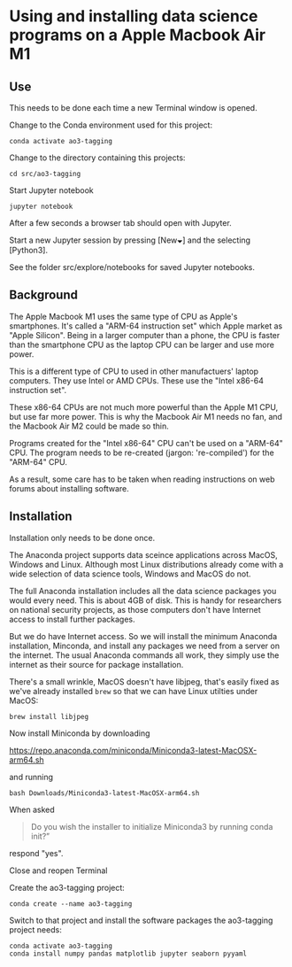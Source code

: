 
Using and installing data science programs on a Apple Macbook Air M1
====================================================================


Use
---

This needs to be done each time a new Terminal window is opened.

Change to the Conda environment used for this project:

```
conda activate ao3-tagging
```

Change to the directory containing this projects:

```
cd src/ao3-tagging
```

Start Jupyter notebook

```
jupyter notebook
```

After a few seconds a browser tab should open with Jupyter.

Start a new Jupyter session by pressing [New🞃] and the selecting
[Python3].

See the folder src/explore/notebooks for saved Jupyter notebooks.


Background
----------

The Apple Macbook M1 uses the same type of CPU as Apple's
smartphones. It's called a "ARM-64 instruction set" which Apple market
as "Apple Silicon". Being in a larger computer than a phone, the CPU
is faster than the smartphone CPU as the laptop CPU can be larger and
use more power.

This is a different type of CPU to used in other manufactuers' laptop
computers. They use Intel or AMD CPUs. These use the "Intel x86-64
instruction set".

These x86-64 CPUs are not much more powerful than the Apple M1 CPU,
but use far more power. This is why the Macbook Air M1 needs no fan,
and the Macbook Air M2 could be made so thin.

Programs created for the "Intel x86-64" CPU can't be used on a
"ARM-64" CPU. The program needs to be re-created (jargon:
're-compiled') for the "ARM-64" CPU.

As a result, some care has to be taken when reading instructions on
web forums about installing software.


Installation
------------

Installation only needs to be done once.

The Anaconda project supports data sceince applications across MacOS,
Windows and Linux. Although most Linux distributions already come with
a wide selection of data science tools, Windows and MacOS do not.

The full Anaconda installation includes all the data science packages
you would every need. This is about 4GB of disk. This is handy for
researchers on national security projects, as those computers don't
have Internet access to install further packages.

But we do have Internet access. So we will install the minimum
Anaconda installation, Minconda, and install any packages we need from
a server on the internet. The usual Anaconda commands all work, they
simply use the internet as their source for package installation.

There's a small wrinkle, MacOS doesn't have libjpeg, that's easily
fixed as we've already installed `brew` so that we can have Linux
utilties under MacOS:

```
brew install libjpeg
```

Now install Miniconda by downloading

https://repo.anaconda.com/miniconda/Miniconda3-latest-MacOSX-arm64.sh

and running

```
bash Downloads/Miniconda3-latest-MacOSX-arm64.sh
```

When asked

> Do you wish the installer to initialize Miniconda3 by running conda
> init?”

respond "yes".

Close and reopen Terminal

Create the ao3-tagging project:

```
conda create --name ao3-tagging
```

Switch to that project and install the software packages the
ao3-tagging project needs:

```
conda activate ao3-tagging
conda install numpy pandas matplotlib jupyter seaborn pyyaml
```
